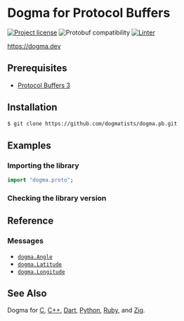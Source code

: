 # Dogma for Protocol Buffers

[![Project license](https://img.shields.io/badge/license-Public%20Domain-blue.svg)](https://unlicense.org)
![Protobuf compatibility](https://img.shields.io/badge/protobuf-3-blue)
[![Linter](https://github.com/dogmatists/dogma.pb/workflows/Linter/badge.svg)](https://github.com/dogmatists/dogma.pb/actions?query=workflow%3ALinter)

<https://dogma.dev>

## Prerequisites

- [Protocol Buffers 3](https://developers.google.com/protocol-buffers/docs/reference/proto3-spec)

## Installation

```bash
$ git clone https://github.com/dogmatists/dogma.pb.git
```

## Examples

### Importing the library

```proto
import "dogma.proto";
```

### Checking the library version

## Reference

### Messages

- [`dogma.Angle`](https://dogma.dev/Angle)
- [`dogma.Latitude`](https://dogma.dev/Latitude)
- [`dogma.Longitude`](https://dogma.dev/Longitude)

## See Also

Dogma for [C][], [C++][], [Dart][], [Python][], [Ruby][], and [Zig][].

[C]:        https://github.com/dogmatists/dogma.c
[C++]:      https://github.com/dogmatists/dogma.cpp
[Dart]:     https://github.com/dogmatists/dogma.dart
[Protobuf]: https://github.com/dogmatists/dogma.pb
[Python]:   https://github.com/dogmatists/dogma.py
[Ruby]:     https://github.com/dogmatists/dogma.rb
[Zig]:      https://github.com/dogmatists/dogma.zig
